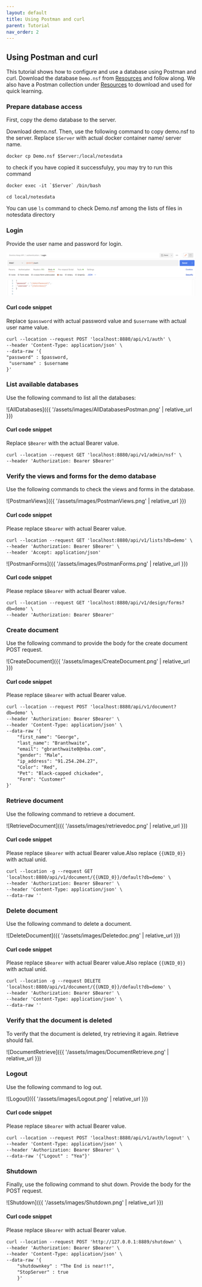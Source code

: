 ```yaml
---
layout: default
title: Using Postman and curl
parent: Tutorial
nav_order: 2
---
```


## Using Postman and curl

This tutorial shows how to configure and use a database using Postman and curl. Download the database `Demo.nsf` from [Resources](../references/downloads) and follow along. We also have a Postman collection under [Resources](../references/downloads) to download and used for quick learning.

### Prepare database access

First, copy the demo database to the server.

Download demo.nsf. Then, use the following command to copy demo.nsf to the server. Replace `$Server` with actual docker container name/ server name.

```
docker cp Demo.nsf $Server:/local/notesdata
```

to check if you have copied it successfulyy, you may try to run this command

```
docker exec -it `$Server` /bin/bash
```

```
cd local/notesdata
```

You can use `ls` command to check Demo.nsf among the lists of files in notesdata directory

### Login

Provide the user name and password for login.

![Login](../assets/images/PostmanLogin.png)

#### Curl code snippet

Replace `$password` with actual password value and `$username` with actual user name value.

```
curl --location --request POST 'localhost:8880/api/v1/auth' \
--header 'Content-Type: application/json' \
--data-raw '{
"password" : $password,
 "username" : $username
}'
```

### List available databases

Use the following command to list all the databases:

![AllDatabases]({{ '/assets/images/AllDatabasesPostman.png' | relative_url }})

#### Curl code snippet

Replace `$Bearer` with the actual Bearer value.

```
curl --location --request GET 'localhost:8880/api/v1/admin/nsf' \
--header 'Authorization: Bearer $Bearer'
```

### Verify the views and forms for the demo database

Use the following commands to check the views and forms in the database.

![PostmanViews]({{ '/assets/images/PostmanViews.png' | relative_url }})

#### Curl code snippet

Please replace `$Bearer` with actual Bearer value.

```
curl --location --request GET 'localhost:8880/api/v1/lists?db=demo' \
--header 'Authorization: Bearer $Bearer' \
--header 'Accept: application/json'
```

![PostmanForms]({{ '/assets/images/PostmanForms.png' | relative_url }})

#### Curl code snippet

Please replace `$Bearer` with actual Bearer value.

```
curl --location --request GET 'localhost:8880/api/v1/design/forms?db=demo' \
--header 'Authorization: Bearer $Bearer'
```

### Create document

Use the following command to provide the body for the create document POST request.

![CreateDocument]({{ '/assets/images/CreateDocument.png' | relative_url }})

#### Curl code snippet

Please replace `$Bearer` with actual Bearer value.

```
curl --location --request POST 'localhost:8880/api/v1/document?db=demo' \
--header 'Authorization: Bearer $Bearer' \
--header 'Content-Type: application/json' \
--data-raw '{
    "first_name": "George",
    "last_name": "Branthwaite",
    "email": "gbranthwaite0@nba.com",
    "gender": "Male",
    "ip_address": "91.254.204.27",
    "Color": "Red",
    "Pet": "Black-capped chickadee",
    "Form": "Customer"
}'
```

### Retrieve document

Use the following command to retrieve a document.

![RetrieveDocument]({{ '/assets/images/retrievedoc.png' | relative_url }})

#### Curl code snippet

Please replace `$Bearer` with actual Bearer value.Also replace `{{UNID_0}}` with actual unid.

```
curl --location -g --request GET 'localhost:8880/api/v1/document/{{UNID_0}}/default?db=demo' \
--header 'Authorization: Bearer $Bearer' \
--header 'Content-Type: application/json' \
--data-raw ''
```

### Delete document

Use the following command to delete a document.

![DeleteDocument]({{ '/assets/images/Deletedoc.png' | relative_url }})

#### Curl code snippet

Please replace `$Bearer` with actual Bearer value.Also replace `{{UNID_0}}` with actual unid.

```
curl --location -g --request DELETE 'localhost:8880/api/v1/document/{{UNID_0}}/default?db=demo' \
--header 'Authorization: Bearer $Bearer' \
--header 'Content-Type: application/json' \
--data-raw ''
```

### Verify that the document is deleted

To verify that the document is deleted, try retrieving it again. Retrieve should fail.

![DocumentRetrieve]({{ '/assets/images/DocumentRetrieve.png' | relative_url }})

### Logout

Use the following command to log out.

![Logout]({{ '/assets/images/Logout.png' | relative_url }})

#### Curl code snippet

Please replace `$Bearer` with actual Bearer value.

```
curl --location --request POST 'localhost:8880/api/v1/auth/logout' \
--header 'Content-Type: application/json' \
--header 'Authorization: Bearer $Bearer' \
--data-raw '{"Logout" : "Yea"}'
```

### Shutdown

Finally, use the following command to shut down. Provide the body for the POST request.

![Shutdown]({{ '/assets/images/Shutdown.png' | relative_url }})

#### Curl code snippet

Please replace `$Bearer` with actual Bearer value.

```
curl --location --request POST 'http://127.0.0.1:8889/shutdown' \
--header 'Authorization: Bearer $Bearer' \
--header 'Content-Type: application/json' \
--data-raw '{
	"shutdownkey" : "The End is near!!",
	"StopServer" : true
    }'
```
